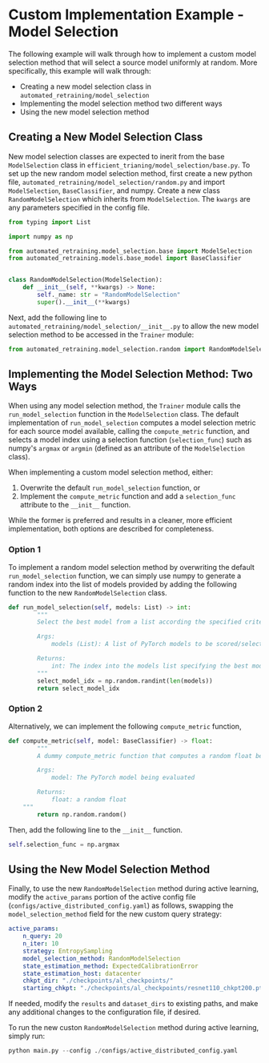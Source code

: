 # Custom Implementation Example - Model Selection

The following example will walk through how to implement a custom model selection method that will select a source model uniformly at random. 
More specifically, this example will walk through:

- Creating a new model selection class in `automated_retraining/model_selection`
- Implementing the model selection method two different ways
- Using the new model selection method

## Creating a New Model Selection Class

New model selection classes are expected to inerit from the base `ModelSelection` class in `efficient_trianing/model_selection/base.py`. 
To set up the new random model selection method, first create a new python file, `automated_retraining/model_selection/random.py` and import `ModelSelection`, `BaseClassifier`, and numpy. 
Create a new class `RandomModelSelection` which inherits from `ModelSelection`.
The `kwargs` are any parameters specified in the config file.

```python
from typing import List

import numpy as np

from automated_retraining.model_selection.base import ModelSelection
from automated_retraining.models.base_model import BaseClassifier


class RandomModelSelection(ModelSelection):
    def __init__(self, **kwargs) -> None:
        self._name: str = "RandomModelSelection"
        super().__init__(**kwargs)
```

Next, add the following line to `automated_retraining/model_selection/__init__.py` to allow the new model selection method to be accessed in the `Trainer` module:

```python
from automated_retraining.model_selection.random import RandomModelSelection
```

## Implementing the Model Selection Method: Two Ways

When using any model selection method, the `Trainer` module calls the `run_model_selection` function in the `ModelSelection` class.
The default implementation of `run_model_selection` computes a model selection metric for each source model available, calling the `compute_metric` function, and selects a model index using a selection function (`selection_func`) such as numpy's `argmax` or `argmin` (defined as an attribute of the `ModelSelection` class).

When implementing a custom model selection method, either: 
1. Overwrite the default `run_model_selection` function, or
2. Implement the `compute_metric` function and add a `selection_func` attribute to the `__init__` function.

While the former is preferred and results in a cleaner, more efficient implementation, both options are described for completeness.

### Option 1

To implement a random model selection method by overwriting the default `run_model_selection` function, we can simply use numpy to generate a random index into the list of models provided by adding the following function to the new `RandomModelSelection` class.

```python
def run_model_selection(self, models: List) -> int:
        """
        Select the best model from a list according the specified criteria.

        Args:
            models (List): A list of PyTorch models to be scored/selected from.

        Returns:
            int: The index into the models list specifying the best model.
        """
        select_model_idx = np.random.randint(len(models))
        return select_model_idx
```

### Option 2

Alternatively, we can implement the following `compute_metric` function, 

```python
def compute_metric(self, model: BaseClassifier) -> float:
        """
        A dummy compute_metric function that computes a random float between [0,1).

        Args:
            model: The PyTorch model being evaluated

        Returns:
            float: a random float
	"""
        return np.random.random()
``` 

Then, add the following line to the `__init__` function.

```python
self.selection_func = np.argmax
```

## Using the New Model Selection Method

Finally, to use the new `RandomModelSelection` method during active learning, modify the `active_params` portion of the active config file (`configs/active_distributed_config.yaml`) as follows, swapping the `model_selection_method` field for the new custom query strategy:

```yaml
active_params:
    n_query: 20
    n_iter: 10
    strategy: EntropySampling
    model_selection_method: RandomModelSelection
    state_estimation_method: ExpectedCalibrationError
    state_estimation_host: datacenter
    chkpt_dir: "./checkpoints/al_checkpoints/"
    starting_chkpt: "./checkpoints/al_checkpoints/resnet110_chkpt200.pt"
```

If needed, modify the `results` and `dataset_dirs` to existing paths, and make any additional changes to the configuration file, if desired. 

To run the new custon `RandomModelSelection` method during active learning, simply run:

```python 
python main.py --config ./configs/active_distributed_config.yaml
```